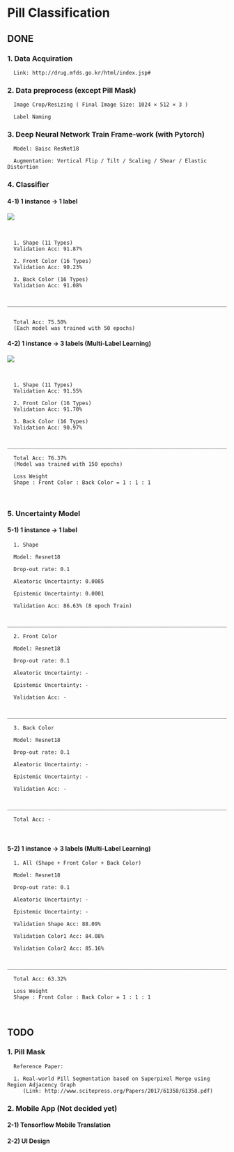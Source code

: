 # Pill Classification

## DONE

### 1. Data Acquiration

      Link: http://drug.mfds.go.kr/html/index.jsp#

### 2. Data preprocess (except Pill Mask)

      Image Crop/Resizing ( Final Image Size: 1024 × 512 × 3 )

      Label Naming

### 3. Deep Neural Network Train Frame-work (with Pytorch)

      Model: Baisc ResNet18
      
      Augmentation: Vertical Flip / Tilt / Scaling / Shear / Elastic Distortion

### 4. Classifier



#### 4-1) 1 instance → 1 label

![](https://i.imgur.com/yfpsIY4.png)

<br>
      
      1. Shape (11 Types)
      Validation Acc: 91.87%

      2. Front Color (16 Types)
      Validation Acc: 90.23%

      3. Back Color (16 Types)
      Validation Acc: 91.08%

      ________________________________________________________________________________________________________________

   
      Total Acc: 75.50%       
      (Each model was trained with 50 epochs)
      

#### 4-2) 1 instance → 3 labels (Multi-Label Learning)

![](https://i.imgur.com/D9EF3iC.png)

<br>

      1. Shape (11 Types) 
      Validation Acc: 91.55% 

      2. Front Color (16 Types) 
      Validation Acc: 91.70% 

      3. Back Color (16 Types)
      Validation Acc: 90.97%
      
      ________________________________________________________________________________________________________________
      
      Total Acc: 76.37% 
      (Model was trained with 150 epochs)
      
      Loss Weight
      Shape : Front Color : Back Color = 1 : 1 : 1
      
<br>

### 5. Uncertainty Model

#### 5-1) 1 instance → 1 label

      1. Shape
      
      Model: Resnet18
      
      Drop-out rate: 0.1
      
      Aleatoric Uncertainty: 0.0085
      
      Epistemic Uncertainty: 0.0001

      Validation Acc: 86.63% (8 epoch Train)
      
      ________________________________________________________________________________________________________________
  
      2. Front Color
      
      Model: Resnet18
      
      Drop-out rate: 0.1
      
      Aleatoric Uncertainty: -
      
      Epistemic Uncertainty: -

      Validation Acc: -
      
      ________________________________________________________________________________________________________________
            
      3. Back Color
      
      Model: Resnet18
      
      Drop-out rate: 0.1
      
      Aleatoric Uncertainty: -
      
      Epistemic Uncertainty: -

      Validation Acc: -
      
      ________________________________________________________________________________________________________________
      
      Total Acc: -
      
<br>
      
#### 5-2) 1 instance → 3 labels (Multi-Label Learning)

      1. All (Shape + Front Color + Back Color)
      
      Model: Resnet18
      
      Drop-out rate: 0.1
     
      Aleatoric Uncertainty: -
      
      Epistemic Uncertainty: -

      Validation Shape Acc: 88.09%
      
      Validation Color1 Acc: 84.08%
      
      Validation Color2 Acc: 85.16%
      
      ________________________________________________________________________________________________________________
      
      Total Acc: 63.32%    
      
      Loss Weight
      Shape : Front Color : Back Color = 1 : 1 : 1
      
<br>

## TODO 

### 1. Pill Mask 
      Reference Paper: 
      
      1. Real-world Pill Segmentation based on Superpixel Merge using Region Adjacency Graph
         (Link: http://www.scitepress.org/Papers/2017/61358/61358.pdf)



### 2. Mobile App (Not decided yet)

#### 2-1) Tensorflow Mobile Translation

#### 2-2) UI Design
